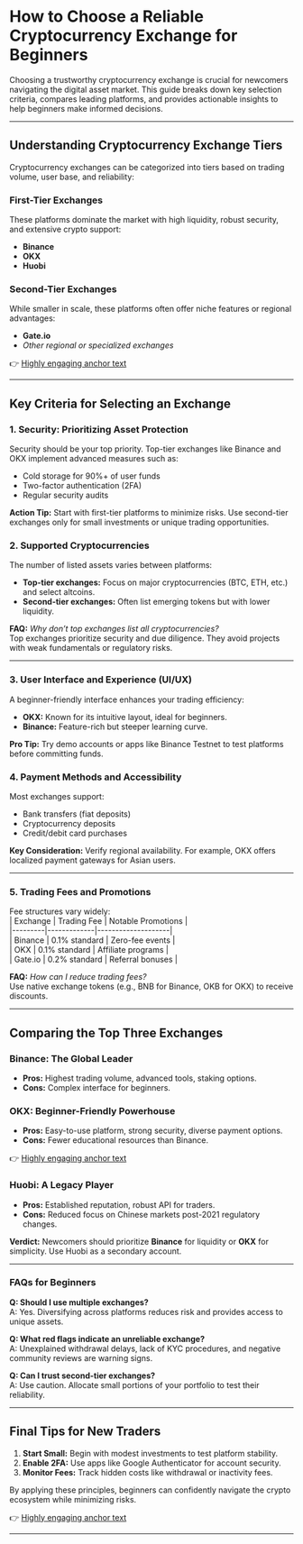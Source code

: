 # How to Choose a Reliable Cryptocurrency Exchange for Beginners  

Choosing a trustworthy cryptocurrency exchange is crucial for newcomers navigating the digital asset market. This guide breaks down key selection criteria, compares leading platforms, and provides actionable insights to help beginners make informed decisions.  

---

## Understanding Cryptocurrency Exchange Tiers  

Cryptocurrency exchanges can be categorized into tiers based on trading volume, user base, and reliability:  

### **First-Tier Exchanges**  
These platforms dominate the market with high liquidity, robust security, and extensive crypto support:  
- **Binance**  
- **OKX**  
- **Huobi**  

### **Second-Tier Exchanges**  
While smaller in scale, these platforms often offer niche features or regional advantages:  
- **Gate.io**  
- *Other regional or specialized exchanges*  

👉 [Highly engaging anchor text](https://bit.ly/okx-bonus)  

---

## Key Criteria for Selecting an Exchange  

### **1. Security: Prioritizing Asset Protection**  
Security should be your top priority. Top-tier exchanges like Binance and OKX implement advanced measures such as:  
- Cold storage for 90%+ of user funds  
- Two-factor authentication (2FA)  
- Regular security audits  

**Action Tip:** Start with first-tier platforms to minimize risks. Use second-tier exchanges only for small investments or unique trading opportunities.  

### **2. Supported Cryptocurrencies**  
The number of listed assets varies between platforms:  
- **Top-tier exchanges:** Focus on major cryptocurrencies (BTC, ETH, etc.) and select altcoins.  
- **Second-tier exchanges:** Often list emerging tokens but with lower liquidity.  

**FAQ:** *Why don’t top exchanges list all cryptocurrencies?*  
Top exchanges prioritize security and due diligence. They avoid projects with weak fundamentals or regulatory risks.  

---

### **3. User Interface and Experience (UI/UX)**  
A beginner-friendly interface enhances your trading efficiency:  
- **OKX:** Known for its intuitive layout, ideal for beginners.  
- **Binance:** Feature-rich but steeper learning curve.  

**Pro Tip:** Try demo accounts or apps like Binance Testnet to test platforms before committing funds.  

### **4. Payment Methods and Accessibility**  
Most exchanges support:  
- Bank transfers (fiat deposits)  
- Cryptocurrency deposits  
- Credit/debit card purchases  

**Key Consideration:** Verify regional availability. For example, OKX offers localized payment gateways for Asian users.  

---

### **5. Trading Fees and Promotions**  
Fee structures vary widely:  
| Exchange | Trading Fee | Notable Promotions |  
|---------|-------------|--------------------|  
| Binance | 0.1% standard | Zero-fee events |  
| OKX | 0.1% standard | Affiliate programs |  
| Gate.io | 0.2% standard | Referral bonuses |  

**FAQ:** *How can I reduce trading fees?*  
Use native exchange tokens (e.g., BNB for Binance, OKB for OKX) to receive discounts.  

---

## Comparing the Top Three Exchanges  

### **Binance: The Global Leader**  
- **Pros:** Highest trading volume, advanced tools, staking options.  
- **Cons:** Complex interface for beginners.  

### **OKX: Beginner-Friendly Powerhouse**  
- **Pros:** Easy-to-use platform, strong security, diverse payment options.  
- **Cons:** Fewer educational resources than Binance.  

👉 [Highly engaging anchor text](https://bit.ly/okx-bonus)  

### **Huobi: A Legacy Player**  
- **Pros:** Established reputation, robust API for traders.  
- **Cons:** Reduced focus on Chinese markets post-2021 regulatory changes.  

**Verdict:** Newcomers should prioritize **Binance** for liquidity or **OKX** for simplicity. Use Huobi as a secondary account.  

---

### **FAQs for Beginners**  

**Q: Should I use multiple exchanges?**  
A: Yes. Diversifying across platforms reduces risk and provides access to unique assets.  

**Q: What red flags indicate an unreliable exchange?**  
A: Unexplained withdrawal delays, lack of KYC procedures, and negative community reviews are warning signs.  

**Q: Can I trust second-tier exchanges?**  
A: Use caution. Allocate small portions of your portfolio to test their reliability.  

---

## Final Tips for New Traders  

1. **Start Small:** Begin with modest investments to test platform stability.  
2. **Enable 2FA:** Use apps like Google Authenticator for account security.  
3. **Monitor Fees:** Track hidden costs like withdrawal or inactivity fees.  

By applying these principles, beginners can confidently navigate the crypto ecosystem while minimizing risks.  

👉 [Highly engaging anchor text](https://bit.ly/okx-bonus)  

---  
